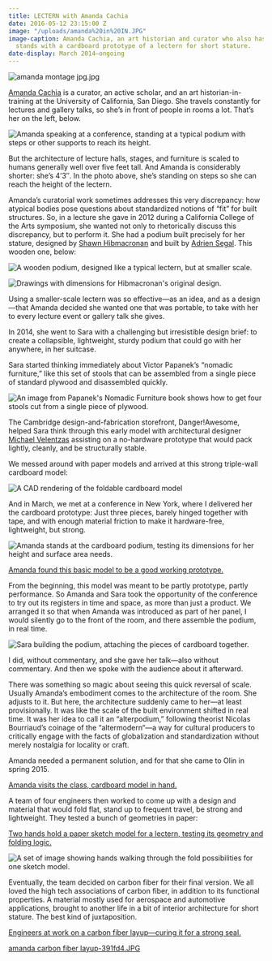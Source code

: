 ```yaml
---
title: LECTERN with Amanda Cachia
date: 2016-05-12 23:15:00 Z
image: "/uploads/amanda%20in%20IN.JPG"
image-caption: Amanda Cachia, an art historian and curator who also has dwarfism,
  stands with a cardboard prototype of a lectern for short stature.
date-display: March 2014–ongoing
---
```


![amanda montage jpg.jpg](/uploads/amanda%2520montage%2520jpg.jpg)

[Amanda Cachia](http://www.amandacachia.com/) is a curator, an active scholar, and an art historian-in-training at the University of California, San Diego. She travels constantly for lectures and gallery talks, so she’s in front of people in rooms a lot. That’s her on the left, below.

![Amanda speaking at a conference, standing at a typical podium with steps or other supports to reach its height.](/uploads/amanda%2520speaking.jpg)

But the architecture of lecture halls, stages, and furniture is scaled to humans generally well over five feet tall. And Amanda is considerably shorter: she’s 4’3″. In the photo above, she’s standing on steps so she can reach the height of the lectern.

Amanda’s curatorial work sometimes addresses this very discrepancy: how atypical bodies pose questions about standardized notions of “fit” for built structures. So, in a lecture she gave in 2012 during a California College of the Arts symposium, she wanted not only to rhetorically discuss this discrepancy, but to perform it. She had a podium built precisely for her stature, designed by [Shawn Hibmacronan](http://www.shawnhibmacronan.com/) and built by [Adrien Segal](http://www.adriensegal.com/). This wooden one, below:

![A wooden podium, designed like a typical lectern, but at smaller scale.](/uploads/amandas-podium-2.jpg)

![Drawings with dimensions for Hibmacronan's original design.](/uploads/podium-original-specs.jpg)

Using a smaller-scale lectern was so effective—as an idea, and as a design—that Amanda decided she wanted one that was portable, to take with her to every lecture event or gallery talk she gives.

In 2014, she went to Sara with a challenging but irresistible design brief: to create a collapsible, lightweight, sturdy podium that could go with her anywhere, in her suitcase.

Sara started thinking immediately about Victor Papanek’s “nomadic furniture,” like this set of stools that can be assembled from a single piece of standard plywood and disassembled quickly.

![An image from Papanek's Nomadic Furniture book shows how to get four stools cut from a single piece of plywood.](/uploads/papanek_stool-1.jpg)

The Cambridge design-and-fabrication storefront, Danger!Awesome, helped Sara think through this early model with architectural designer [Michael Velentzas](http://michaelvelentzas.tumblr.com/) assisting on a no-hardware prototype that would pack lightly, cleanly, and be structurally stable.

We messed around with paper models and arrived at this strong triple-wall cardboard model:

![A CAD rendering of the foldable cardboard model](/uploads/mock%2520up%25203.jpg)

And in March, we met at a conference in New York, where I delivered her the cardboard prototype: Just three pieces, barely hinged together with tape, and with enough material friction to make it hardware-free, lightweight, but strong.

![Amanda stands at the cardboard podium, testing its dimensions for her height and surface area needs.](/uploads/amanda_practice_detail2.jpg)

[Amanda found this basic model to be a good working prototype.](/uploads/amanda_practice_detail.JPG)

From the beginning, this model was meant to be partly prototype, partly performance. So Amanda and Sara took the opportunity of the conference to try out its registers in time and space, as more than just a product. We arranged it so that when Amanda was introduced as part of her panel, I would silently go to the front of the room, and there assemble the podium, in real time.

![Sara building the podium, attaching the pieces of cardboard together.](/uploads/image-2.jpeg)



I did, without commentary, and she gave her talk—also without commentary. And then we spoke with the audience about it afterward.

There was something so magic about seeing this quick reversal of scale. Usually Amanda’s embodiment comes to the architecture of the room. She adjusts to it. But here, the architecture suddenly came to her—at least provisionally. It was like the scale of the built environment shifted in real time. It was her idea to call it an “alterpodium,” following theorist Nicolas Bourriaud’s coinage of the “altermodern“—a way for cultural producers to critically engage with the facts of globalization and standardization without merely nostalgia for locality or craft. 

Amanda needed a permanent solution, and for that she came to Olin in spring 2015. 

[Amanda visits the class, cardboard model in hand.](/uploads/amanda%2520in%2520IN-945c28.JPG)

A team of four engineers then worked to come up with a design and material that would fold flat, stand up to frequent travel, be strong and lightweight. They tested a bunch of geometries in paper:

[Two hands hold a paper sketch model for a lectern, testing its geometry and folding logic.](/uploads/lecternative%2520folding-f79e92.JPG)

![A set of image showing hands walking through the fold possibilities for one sketch model.](/uploads/lecternative%2520shape%25202%2520jpg.jpg)

Eventually, the team decided on carbon fiber for their final version. We all loved the high tech associations of carbon fiber, in addition to its functional properties. A material mostly used for aerospace and automotive applications, brought to another life in a bit of interior architecture for short stature. The best kind of juxtaposition.

[Engineers at work on a carbon fiber layup—curing it for a strong seal.](/uploads/amanda%2520carbon%2520fiber%2520layup-eb1081.JPG)

[amanda carbon fiber layup-391fd4.JPG](/uploads/amanda%2520carbon%2520fiber%2520layup-391fd4.JPG)
